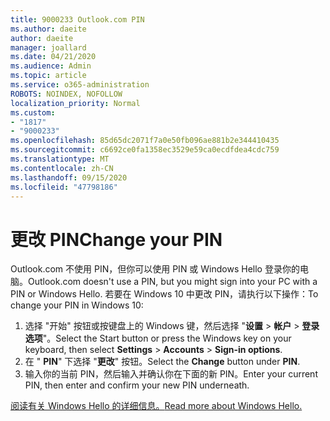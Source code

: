 ```yaml
---
title: 9000233 Outlook.com PIN
ms.author: daeite
author: daeite
manager: joallard
ms.date: 04/21/2020
ms.audience: Admin
ms.topic: article
ms.service: o365-administration
ROBOTS: NOINDEX, NOFOLLOW
localization_priority: Normal
ms.custom:
- "1817"
- "9000233"
ms.openlocfilehash: 85d65dc2071f7a0e50fb096ae881b2e344410435
ms.sourcegitcommit: c6692ce0fa1358ec3529e59ca0ecdfdea4cdc759
ms.translationtype: MT
ms.contentlocale: zh-CN
ms.lasthandoff: 09/15/2020
ms.locfileid: "47798186"
---
```

# <a name="change-your-pin"></a><span data-ttu-id="188d8-102">更改 PIN</span><span class="sxs-lookup"><span data-stu-id="188d8-102">Change your PIN</span></span>

<span data-ttu-id="188d8-103">Outlook.com 不使用 PIN，但你可以使用 PIN 或 Windows Hello 登录你的电脑。</span><span class="sxs-lookup"><span data-stu-id="188d8-103">Outlook.com doesn't use a PIN, but you might sign into your PC with a PIN or Windows Hello.</span></span> <span data-ttu-id="188d8-104">若要在 Windows 10 中更改 PIN，请执行以下操作：</span><span class="sxs-lookup"><span data-stu-id="188d8-104">To change your PIN in Windows 10:</span></span>

1. <span data-ttu-id="188d8-105">选择 "开始" 按钮或按键盘上的 Windows 键，然后选择 "**设置**  >  **帐户**  >  **登录选项**"。</span><span class="sxs-lookup"><span data-stu-id="188d8-105">Select the Start button or press the Windows key on your keyboard, then select **Settings** > **Accounts** > **Sign-in options**.</span></span>
2. <span data-ttu-id="188d8-106">在 " **PIN**" 下选择 "**更改**" 按钮。</span><span class="sxs-lookup"><span data-stu-id="188d8-106">Select the **Change** button under **PIN**.</span></span>
3. <span data-ttu-id="188d8-107">输入你的当前 PIN，然后输入并确认你在下面的新 PIN。</span><span class="sxs-lookup"><span data-stu-id="188d8-107">Enter your current PIN, then enter and confirm your new PIN underneath.</span></span>

[<span data-ttu-id="188d8-108">阅读有关 Windows Hello 的详细信息。</span><span class="sxs-lookup"><span data-stu-id="188d8-108">Read more about Windows Hello.</span></span>](https://support.microsoft.com/help/17215/)